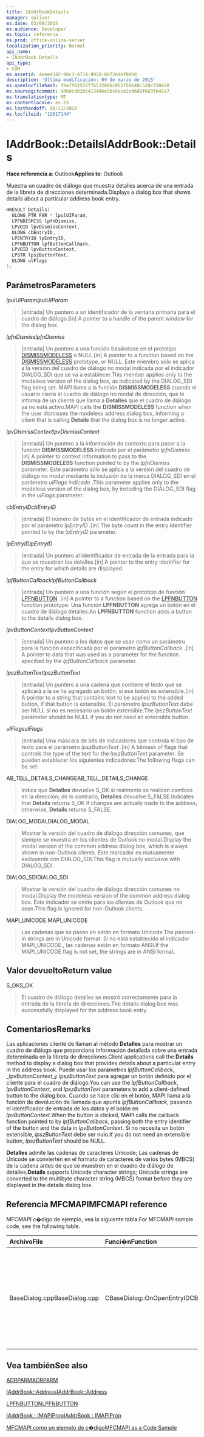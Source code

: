 ```yaml
---
title: IAddrBookDetails
manager: soliver
ms.date: 03/09/2015
ms.audience: Developer
ms.topic: reference
ms.prod: office-online-server
localization_priority: Normal
api_name:
- IAddrBook.Details
api_type:
- COM
ms.assetid: 4eee4382-98c3-4714-8920-8d72edef00b8
description: 'Última modificación: 09 de marzo de 2015'
ms.openlocfilehash: fbe7f02555f76532896c951f50648c528c250a58
ms.sourcegitcommit: 9d60cd82b5413446e5bc8ace2cd689f683fb41a7
ms.translationtype: MT
ms.contentlocale: es-ES
ms.lasthandoff: 06/11/2018
ms.locfileid: "19817144"
---
```

# <a name="iaddrbookdetails"></a><span data-ttu-id="70cbb-103">IAddrBook::Details</span><span class="sxs-lookup"><span data-stu-id="70cbb-103">IAddrBook::Details</span></span>

  
  
<span data-ttu-id="70cbb-104">**Hace referencia a**: Outlook</span><span class="sxs-lookup"><span data-stu-id="70cbb-104">**Applies to**: Outlook</span></span> 
  
<span data-ttu-id="70cbb-105">Muestra un cuadro de diálogo que muestra detalles acerca de una entrada de la libreta de direcciones determinada.</span><span class="sxs-lookup"><span data-stu-id="70cbb-105">Displays a dialog box that shows details about a particular address book entry.</span></span>
  
```cpp
HRESULT Details(
  ULONG_PTR FAR * lpulUIParam,
  LPFNDISMISS lpfnDismiss,
  LPVOID lpvDismissContext,
  ULONG cbEntryID,
  LPENTRYID lpEntryID,
  LPFNBUTTON lpfButtonCallback,
  LPVOID lpvButtonContext,
  LPSTR lpszButtonText,
  ULONG ulFlags
);
```

## <a name="parameters"></a><span data-ttu-id="70cbb-106">Parámetros</span><span class="sxs-lookup"><span data-stu-id="70cbb-106">Parameters</span></span>

 <span data-ttu-id="70cbb-107">_lpulUIParam_</span><span class="sxs-lookup"><span data-stu-id="70cbb-107">_lpulUIParam_</span></span>
  
> <span data-ttu-id="70cbb-108">[entrada] Un puntero a un identificador de la ventana primaria para el cuadro de diálogo.</span><span class="sxs-lookup"><span data-stu-id="70cbb-108">[in] A pointer to a handle of the parent window for the dialog box.</span></span>
    
 <span data-ttu-id="70cbb-109">_lpfnDismiss_</span><span class="sxs-lookup"><span data-stu-id="70cbb-109">_lpfnDismiss_</span></span>
  
> <span data-ttu-id="70cbb-110">[entrada] Un puntero a una función basándose en el prototipo [DISMISSMODELESS](dismissmodeless.md) o NULL.</span><span class="sxs-lookup"><span data-stu-id="70cbb-110">[in] A pointer to a function based on the [DISMISSMODELESS](dismissmodeless.md) prototype, or NULL.</span></span> <span data-ttu-id="70cbb-111">Este miembro sólo se aplica a la versión del cuadro de diálogo no modal indicada por el indicador DIALOG_SDI que se va a establecer.</span><span class="sxs-lookup"><span data-stu-id="70cbb-111">This member applies only to the modeless version of the dialog box, as indicated by the DIALOG_SDI flag being set.</span></span> <span data-ttu-id="70cbb-112">MAPI llama a la función **DISMISSMODELESS** cuando el usuario cierra el cuadro de diálogo no modal de dirección, que le informa de un cliente que llama a **Detalles** que el cuadro de diálogo ya no está activo.</span><span class="sxs-lookup"><span data-stu-id="70cbb-112">MAPI calls the **DISMISSMODELESS** function when the user dismisses the modeless address dialog box, informing a client that is calling **Details** that the dialog box is no longer active.</span></span> 
    
 <span data-ttu-id="70cbb-113">_lpvDismissContext_</span><span class="sxs-lookup"><span data-stu-id="70cbb-113">_lpvDismissContext_</span></span>
  
> <span data-ttu-id="70cbb-114">[entrada] Un puntero a la información de contexto para pasar a la función **DISMISSMODELESS** indicada por el parámetro _lpfnDismiss_ .</span><span class="sxs-lookup"><span data-stu-id="70cbb-114">[in] A pointer to context information to pass to the **DISMISSMODELESS** function pointed to by the  _lpfnDismiss_ parameter.</span></span> <span data-ttu-id="70cbb-115">Este parámetro sólo se aplica a la versión del cuadro de diálogo no modal mediante la inclusión de la marca DIALOG_SDI en el parámetro _ulFlags indicado_ .</span><span class="sxs-lookup"><span data-stu-id="70cbb-115">This parameter applies only to the modeless version of the dialog box, by including the DIALOG_SDI flag in the  _ulFlags_ parameter.</span></span> 
    
 <span data-ttu-id="70cbb-116">_cbEntryID_</span><span class="sxs-lookup"><span data-stu-id="70cbb-116">_cbEntryID_</span></span>
  
> <span data-ttu-id="70cbb-117">[entrada] El número de bytes en el identificador de entrada indicado por el parámetro _lpEntryID_ .</span><span class="sxs-lookup"><span data-stu-id="70cbb-117">[in] The byte count in the entry identifier pointed to by the  _lpEntryID_ parameter.</span></span> 
    
 <span data-ttu-id="70cbb-118">_lpEntryID_</span><span class="sxs-lookup"><span data-stu-id="70cbb-118">_lpEntryID_</span></span>
  
> <span data-ttu-id="70cbb-119">[entrada] Un puntero al identificador de entrada de la entrada para la que se muestran los detalles.</span><span class="sxs-lookup"><span data-stu-id="70cbb-119">[in] A pointer to the entry identifier for the entry for which details are displayed.</span></span>
    
 <span data-ttu-id="70cbb-120">_lpfButtonCallback_</span><span class="sxs-lookup"><span data-stu-id="70cbb-120">_lpfButtonCallback_</span></span>
  
> <span data-ttu-id="70cbb-121">[entrada] Un puntero a una función según el prototipo de función [LPFNBUTTON](lpfnbutton.md) .</span><span class="sxs-lookup"><span data-stu-id="70cbb-121">[in] A pointer to a function based on the [LPFNBUTTON](lpfnbutton.md) function prototype.</span></span> <span data-ttu-id="70cbb-122">Una función **LPFNBUTTON** agrega un botón en el cuadro de diálogo detalles.</span><span class="sxs-lookup"><span data-stu-id="70cbb-122">An **LPFNBUTTON** function adds a button to the details dialog box.</span></span> 
    
 <span data-ttu-id="70cbb-123">_lpvButtonContext_</span><span class="sxs-lookup"><span data-stu-id="70cbb-123">_lpvButtonContext_</span></span>
  
> <span data-ttu-id="70cbb-124">[entrada] Un puntero a los datos que se usan como un parámetro para la función especificada por el parámetro _lpfButtonCallback_ .</span><span class="sxs-lookup"><span data-stu-id="70cbb-124">[in] A pointer to data that was used as a parameter for the function specified by the  _lpfButtonCallback_ parameter.</span></span> 
    
 <span data-ttu-id="70cbb-125">_lpszButtonText_</span><span class="sxs-lookup"><span data-stu-id="70cbb-125">_lpszButtonText_</span></span>
  
> <span data-ttu-id="70cbb-126">[entrada] Un puntero a una cadena que contiene el texto que se aplicará a la se ha agregado un botón, si ese botón es extensible.</span><span class="sxs-lookup"><span data-stu-id="70cbb-126">[in] A pointer to a string that contains text to be applied to the added button, if that button is extensible.</span></span> <span data-ttu-id="70cbb-127">El parámetro _lpszButtonText_ debe ser NULL si no es necesario un botón extensible.</span><span class="sxs-lookup"><span data-stu-id="70cbb-127">The  _lpszButtonText_ parameter should be NULL if you do not need an extensible button.</span></span> 
    
 <span data-ttu-id="70cbb-128">_ulFlags_</span><span class="sxs-lookup"><span data-stu-id="70cbb-128">_ulFlags_</span></span>
  
> <span data-ttu-id="70cbb-129">[entrada] Una máscara de bits de indicadores que controla el tipo de texto para el parámetro _lpszButtonText_ .</span><span class="sxs-lookup"><span data-stu-id="70cbb-129">[in] A bitmask of flags that controls the type of the text for the  _lpszButtonText_ parameter.</span></span> <span data-ttu-id="70cbb-130">Se pueden establecer los siguientes indicadores:</span><span class="sxs-lookup"><span data-stu-id="70cbb-130">The following flags can be set:</span></span> 
    
<span data-ttu-id="70cbb-131">AB_TELL_DETAILS_CHANGE</span><span class="sxs-lookup"><span data-stu-id="70cbb-131">AB_TELL_DETAILS_CHANGE</span></span>
  
> <span data-ttu-id="70cbb-132">Indica que **Detalles** devuelve S_OK si realmente se realizan cambios en la dirección; de lo contrario, **Detalles** devuelve S_FALSE.</span><span class="sxs-lookup"><span data-stu-id="70cbb-132">Indicates that **Details** returns S_OK if changes are actually made to the address; otherwise, **Details** returns S_FALSE.</span></span> 
    
<span data-ttu-id="70cbb-133">DIALOG_MODAL</span><span class="sxs-lookup"><span data-stu-id="70cbb-133">DIALOG_MODAL</span></span>
  
> <span data-ttu-id="70cbb-134">Mostrar la versión del cuadro de diálogo dirección comunes, que siempre se muestra en los clientes de Outlook no modal.</span><span class="sxs-lookup"><span data-stu-id="70cbb-134">Display the modal version of the common address dialog box, which is always shown in non-Outlook clients.</span></span> <span data-ttu-id="70cbb-135">Este marcador es mutuamente excluyente con DIALOG_SDI.</span><span class="sxs-lookup"><span data-stu-id="70cbb-135">This flag is mutually exclusive with DIALOG_SDI.</span></span>
    
<span data-ttu-id="70cbb-136">DIALOG_SDI</span><span class="sxs-lookup"><span data-stu-id="70cbb-136">DIALOG_SDI</span></span>
  
>  <span data-ttu-id="70cbb-137">Mostrar la versión del cuadro de diálogo dirección comunes no modal.</span><span class="sxs-lookup"><span data-stu-id="70cbb-137">Display the modeless version of the common address dialog box.</span></span> <span data-ttu-id="70cbb-138">Este indicador se omite para los clientes de Outlook que no sean.</span><span class="sxs-lookup"><span data-stu-id="70cbb-138">This flag is ignored for non-Outlook clients.</span></span> 
    
<span data-ttu-id="70cbb-139">MAPI_UNICODE.</span><span class="sxs-lookup"><span data-stu-id="70cbb-139">MAPI_UNICODE</span></span> 
  
> <span data-ttu-id="70cbb-140">Las cadenas que se pasan en están en formato Unicode.</span><span class="sxs-lookup"><span data-stu-id="70cbb-140">The passed-in strings are in Unicode format.</span></span> <span data-ttu-id="70cbb-141">Si no está establecido el indicador MAPI_UNICODE., las cadenas están en formato ANSI.</span><span class="sxs-lookup"><span data-stu-id="70cbb-141">If the MAPI_UNICODE flag is not set, the strings are in ANSI format.</span></span>
    
## <a name="return-value"></a><span data-ttu-id="70cbb-142">Valor devuelto</span><span class="sxs-lookup"><span data-stu-id="70cbb-142">Return value</span></span>

<span data-ttu-id="70cbb-143">S_OK</span><span class="sxs-lookup"><span data-stu-id="70cbb-143">S_OK</span></span> 
  
> <span data-ttu-id="70cbb-144">El cuadro de diálogo detalles se mostró correctamente para la entrada de la libreta de direcciones.</span><span class="sxs-lookup"><span data-stu-id="70cbb-144">The details dialog box was successfully displayed for the address book entry.</span></span>
    
## <a name="remarks"></a><span data-ttu-id="70cbb-145">Comentarios</span><span class="sxs-lookup"><span data-stu-id="70cbb-145">Remarks</span></span>

<span data-ttu-id="70cbb-146">Las aplicaciones cliente de llaman al método **Detalles** para mostrar un cuadro de diálogo que proporciona información detallada sobre una entrada determinada en la libreta de direcciones.</span><span class="sxs-lookup"><span data-stu-id="70cbb-146">Client applications call the **Details** method to display a dialog box that provides details about a particular entry in the address book.</span></span> <span data-ttu-id="70cbb-147">Puede usar los parámetros _lpfButtonCallback_, _lpvButtonContext_y _lpszButtonText_ para agregar un botón definido por el cliente para el cuadro de diálogo.</span><span class="sxs-lookup"><span data-stu-id="70cbb-147">You can use the  _lpfButtonCallback_,  _lpvButtonContext_, and  _lpszButtonText_ parameters to add a client-defined button to the dialog box.</span></span> <span data-ttu-id="70cbb-148">Cuando se hace clic en el botón, MAPI llama a la función de devolución de llamada que apunta _lpfButtonCallback_, pasando el identificador de entrada de los datos y el botón en _lpvButtonContext_.</span><span class="sxs-lookup"><span data-stu-id="70cbb-148">When the button is clicked, MAPI calls the callback function pointed to by  _lpfButtonCallback_, passing both the entry identifier of the button and the data in  _lpvButtonContext_.</span></span> <span data-ttu-id="70cbb-149">Si no necesita un botón extensible, _lpszButtonText_ debe ser nulo.</span><span class="sxs-lookup"><span data-stu-id="70cbb-149">If you do not need an extensible button,  _lpszButtonText_ should be NULL.</span></span> 
  
 <span data-ttu-id="70cbb-150">**Detalles** admite las cadenas de caracteres Unicode; Las cadenas de Unicode se convierten en el formato de caracteres de varios bytes (MBCS) de la cadena antes de que se muestren en el cuadro de diálogo de detalles.</span><span class="sxs-lookup"><span data-stu-id="70cbb-150">**Details** supports Unicode character strings; Unicode strings are converted to the multibyte character string (MBCS) format before they are displayed in the details dialog box.</span></span> 
  
## <a name="mfcmapi-reference"></a><span data-ttu-id="70cbb-151">Referencia MFCMAPI</span><span class="sxs-lookup"><span data-stu-id="70cbb-151">MFCMAPI reference</span></span>

<span data-ttu-id="70cbb-152">MFCMAPI c�digo de ejemplo, vea la siguiente tabla.</span><span class="sxs-lookup"><span data-stu-id="70cbb-152">For MFCMAPI sample code, see the following table.</span></span>
  
|<span data-ttu-id="70cbb-153">**Archivo**</span><span class="sxs-lookup"><span data-stu-id="70cbb-153">**File**</span></span>|<span data-ttu-id="70cbb-154">**Funci�n**</span><span class="sxs-lookup"><span data-stu-id="70cbb-154">**Function**</span></span>|<span data-ttu-id="70cbb-155">**Comentario**</span><span class="sxs-lookup"><span data-stu-id="70cbb-155">**Comment**</span></span>|
|:-----|:-----|:-----|
|<span data-ttu-id="70cbb-156">BaseDialog.cpp</span><span class="sxs-lookup"><span data-stu-id="70cbb-156">BaseDialog.cpp</span></span>  <br/> |<span data-ttu-id="70cbb-157">CBaseDialog::OnOpenEntryID</span><span class="sxs-lookup"><span data-stu-id="70cbb-157">CBaseDialog::OnOpenEntryID</span></span>  <br/> |<span data-ttu-id="70cbb-158">MFCMAPI usa el método **Details** para mostrar un cuadro de diálogo que muestra los detalles de una entrada de la libreta de direcciones.</span><span class="sxs-lookup"><span data-stu-id="70cbb-158">MFCMAPI uses the **Details** method to display a dialog box that shows the details for an address book entry.</span></span>  <br/> |
   
## <a name="see-also"></a><span data-ttu-id="70cbb-159">Vea también</span><span class="sxs-lookup"><span data-stu-id="70cbb-159">See also</span></span>



[<span data-ttu-id="70cbb-160">ADRPARM</span><span class="sxs-lookup"><span data-stu-id="70cbb-160">ADRPARM</span></span>](adrparm.md)
  
[<span data-ttu-id="70cbb-161">IAddrBook::Address</span><span class="sxs-lookup"><span data-stu-id="70cbb-161">IAddrBook::Address</span></span>](iaddrbook-address.md)
  
[<span data-ttu-id="70cbb-162">LPFNBUTTON</span><span class="sxs-lookup"><span data-stu-id="70cbb-162">LPFNBUTTON</span></span>](lpfnbutton.md)
  
[<span data-ttu-id="70cbb-163">IAddrBook : IMAPIProp</span><span class="sxs-lookup"><span data-stu-id="70cbb-163">IAddrBook : IMAPIProp</span></span>](iaddrbookimapiprop.md)


[<span data-ttu-id="70cbb-164">MFCMAPI como un ejemplo de c�digo</span><span class="sxs-lookup"><span data-stu-id="70cbb-164">MFCMAPI as a Code Sample</span></span>](mfcmapi-as-a-code-sample.md)

